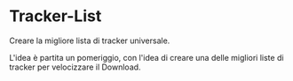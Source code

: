 Tracker-List
============

Creare la migliore lista di tracker universale.

L'idea è partita un pomeriggio, con l'idea di creare una delle migliori liste di tracker per velocizzare il Download.
